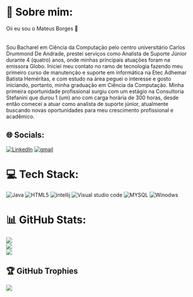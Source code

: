 # 💫 Sobre mim:
Oii eu sou o Mateus Borges 👋<br><br><br>Sou Bacharel em Ciência da Computação pelo centro universitário Carlos Drummond
De Andrade, prestei serviços como Analista de Suporte Júnior durante 4 (quatro) anos,
onde minhas principais atuações foram na emissora Globo.
Iniciei meu contato no ramo de tecnologia fazendo meu primeiro curso de manutenção
e suporte em informática na Etec Adhemar Batista Heméritas, e com estudo na área
peguei o interesse e gosto iniciando, portanto, minha graduação em Ciência da
Computação.
Minha primeira oportunidade profissional surgiu com um estágio na Consultoria
Stefanini que durou 1 (um) ano com carga horária de 300 horas, desde então comecei
a atuar como analista de suporte júnior, atualmente buscando novas oportunidades
para meu crescimento profissional e acadêmico.


## 🌐 Socials:
[![LinkedIn](https://img.shields.io/badge/LinkedIn-%230077B5.svg?logo=linkedin&logoColor=white)](https://linkedin.com/in/(https://www.linkedin.com/in/mateus-borges-ferreira/)) [![gmail](https://img.shields.io/badge/Gmail-D14836?style=for-the-badge&logo=gmail&logoColor=white)](https://is.gd/nYPWf1
)




# 💻 Tech Stack:
![Java](https://img.shields.io/badge/java-%23ED8B00.svg?style=for-the-badge&logo=java&logoColor=white) ![HTML5](https://img.shields.io/badge/html5-%23E34F26.svg?style=for-the-badge&logo=html5&logoColor=white) ![intellij](https://img.shields.io/badge/IntelliJ_IDEA-000000.svg?style=for-the-badge&logo=intellij-idea&logoColor=white) ![Visual studio code](https://img.shields.io/badge/Visual_Studio_Code-0078D4?style=for-the-badge&logo=visual%20studio%20code&logoColor=white) ![MYSQL](https://img.shields.io/badge/MySQL-00000F?style=for-the-badge&logo=mysql&logoColor=white) ![Winodws](https://img.shields.io/badge/Windows-0078D6?style=for-the-badge&logo=windows&logoColor=white)
# 📊 GitHub Stats:
![](https://github-readme-stats.vercel.app/api?username=MateusBorges07&theme=blueberry&hide_border=false&include_all_commits=true&count_private=false)<br/>
![](https://github-readme-streak-stats.herokuapp.com/?user=MateusBorges07&theme=blueberry&hide_border=false)<br/>
![](https://github-readme-stats.vercel.app/api/top-langs/?username=MateusBorges07&theme=blueberry&hide_border=false&include_all_commits=true&count_private=false&layout=compact)

## 🏆 GitHub Trophies
![](https://github-profile-trophy.vercel.app/?username=MateusBorges07&theme=discord&no-frame=false&no-bg=false&margin-w=4)

<!-- Proudly created with GPRM ( https://gprm.itsvg.in ) -->




